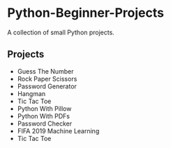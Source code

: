 # Python-Beginner-Projects
A collection of small Python projects.

## Projects
- Guess The Number
- Rock Paper Scissors
- Password Generator
- Hangman
- Tic Tac Toe
- Python With Pillow
- Python With PDFs
- Password Checker
- FIFA 2019 Machine Learning
- Tic Tac Toe
